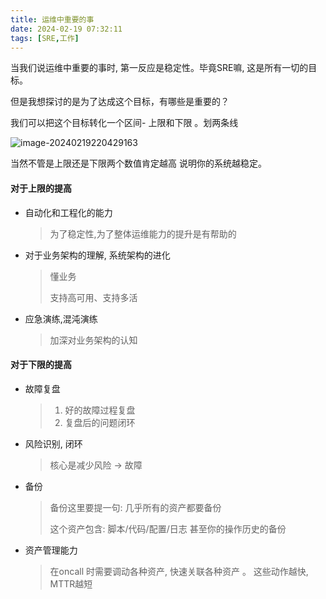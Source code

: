 ```yaml
---
title: 运维中重要的事
date: 2024-02-19 07:32:11
tags: [SRE,工作]
---
```


当我们说运维中重要的事时, 第一反应是稳定性。毕竟SRE嘛, 这是所有一切的目标。

但是我想探讨的是为了达成这个目标，有哪些是重要的？

我们可以把这个目标转化一个区间- 上限和下限 。划两条线

![image-20240219220429163](https://shunzhou.me/2024/02/19/运维中重要的事/image-20240219220429163.png)

当然不管是上限还是下限两个数值肯定越高  说明你的系统越稳定。



#### 对于上限的提高

- 自动化和工程化的能力

  > 为了稳定性,为了整体运维能力的提升是有帮助的

- 对于业务架构的理解, 系统架构的进化

  > 懂业务
  >
  > 支持高可用、支持多活

- 应急演练,混沌演练

  > 加深对业务架构的认知

#### 对于下限的提高

- 故障复盘

  > 1.  好的故障过程复盘
  > 2.  复盘后的问题闭环

- 风险识别, 闭环

  > 核心是减少风险 -> 故障

- 备份

  > 备份这里要提一句:  几乎所有的资产都要备份
  >
  > 这个资产包含:  脚本/代码/配置/日志  甚至你的操作历史的备份

- 资产管理能力

  > 在oncall 时需要调动各种资产, 快速关联各种资产 。 这些动作越快, MTTR越短
